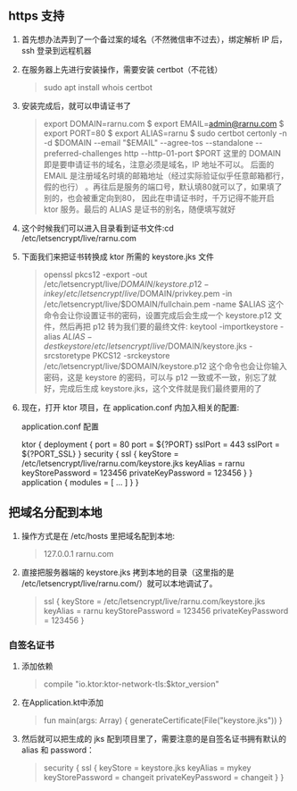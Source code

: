 ## https 支持
1. 首先想办法弄到了一个备过案的域名（不然微信审不过去），绑定解析 IP 后，ssh 登录到远程机器

2. 在服务器上先进行安装操作，需要安装 certbot（不花钱）
   >  sudo apt install whois certbot
3. 安装完成后，就可以申请证书了
   >export DOMAIN=rarnu.com
   >$ export EMAIL=admin@rarnu.com
   >$ export PORT=80
   >$ export ALIAS=rarnu
   >$ sudo certbot certonly -n -d $DOMAIN --email "$EMAIL" --agree-tos --standalone --preferred-challenges http --http-01-port $PORT
这里的 DOMAIN 即是要申请证书的域名，注意必须是域名，IP 地址不可以。
后面的 EMAIL 是注册域名时填的邮箱地址（经过实际验证似乎任意邮箱都行，假的也行）
。再往后是服务的端口号，默认填80就可以了，如果填了别的，也会被重定向到80，
因此在申请证书时，千万记得不能开启 ktor 服务。最后的 ALIAS 是证书的别名，随便填写就好
4. 这个时候我们可以进入目录看到证书文件:cd /etc/letsencrypt/live/rarnu.com
5. 下面我们来把证书转换成 ktor 所需的 keystore.jks 文件
   > openssl pkcs12 -export -out /etc/letsencrypt/live/$DOMAIN/keystore.p12 -inkey /etc/letsencrypt/live/$DOMAIN/privkey.pem -in /etc/letsencrypt/live/$DOMAIN/fullchain.pem -name $ALIAS
   这个命令会让你设置证书的密码，设置完成后会生成一个 keystore.p12 文件，然后再把 p12 转为我们要的最终文件:
   keytool -importkeystore -alias $ALIAS -destkeystore /etc/letsencrypt/live/$DOMAIN/keystore.jks -srcstoretype PKCS12 -srckeystore /etc/letsencrypt/live/$DOMAIN/keystore.p12
   这个命令也会让你输入密码，这是 keystore 的密码，可以与 p12 一致或不一致，别忘了就好，完成后生成 keystore.jks，这个文件就是我们最终要用的了
6. 现在，打开 ktor 项目，在 application.conf 内加入相关的配置:

    application.conf 配置
    
    ktor {
    deployment {
        port = 80
        port = ${?PORT}
        sslPort = 443
        sslPort = ${?PORT_SSL}
    }
    security {
        ssl {
            keyStore = /etc/letsencrypt/live/rarnu.com/keystore.jks
            keyAlias = rarnu
            keyStorePassword = 123456
            privateKeyPassword = 123456
        }
    }
    application {
        modules = [ ... ]
    }
}

## 把域名分配到本地

1. 操作方式是在 /etc/hosts 里把域名配到本地: 
   >127.0.0.1  rarnu.com
   
2. 直接把服务器端的 keystore.jks 拷到本地的目录（这里指的是 /etc/letsencrypt/live/rarnu.com/）就可以本地调试了。
   >ssl {
   >    keyStore = /etc/letsencrypt/live/rarnu.com/keystore.jks
   >    keyAlias = rarnu
   >    keyStorePassword = 123456
   >    privateKeyPassword = 123456
   > }
### 自签名证书
1. 添加依赖
   >compile "io.ktor:ktor-network-tls:$ktor_version"
3. 在Application.kt中添加
   >fun main(args: Array<String>) { 
   > generateCertificate(File("keystore.jks")) 
   >}
4. 然后就可以把生成的 jks 配到项目里了，需要注意的是自签名证书拥有默认的 alias 和 password：
   >security {
   > ssl {
   >     keyStore = keystore.jks
   >     keyAlias = mykey
   >     keyStorePassword = changeit
   >     privateKeyPassword = changeit
   > }
   >}
